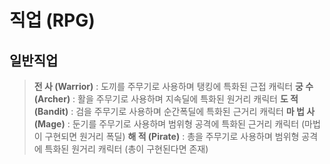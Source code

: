 직업 (RPG)
===========
일반직업 
-----------
> **전 사 (Warrior)** : 
             도끼를 주무기로 사용하며 탱킹에 특화된 근접 캐릭터
> **궁 수 (Archer)** :
             활을 주무기로 사용하며 지속딜에 특화된 원거리 캐릭터
> **도 적 (Bandit)** : 
             검을 주무기로 사용하며 순간폭딜에 특화된 근거리 캐릭터
> **마 법 사 (Mage)** : 
             둔기를 주무기로 사용하며 범위형 공격에 특화된 근거리 캐릭터 (마법이 구현되면 원거리 폭딜)
> **해 적 (Pirate)** : 
             총을 주무기로 사용하며 범위형 공격에 특화된 원거리 캐릭터 (총이 구현된다면 존재)
